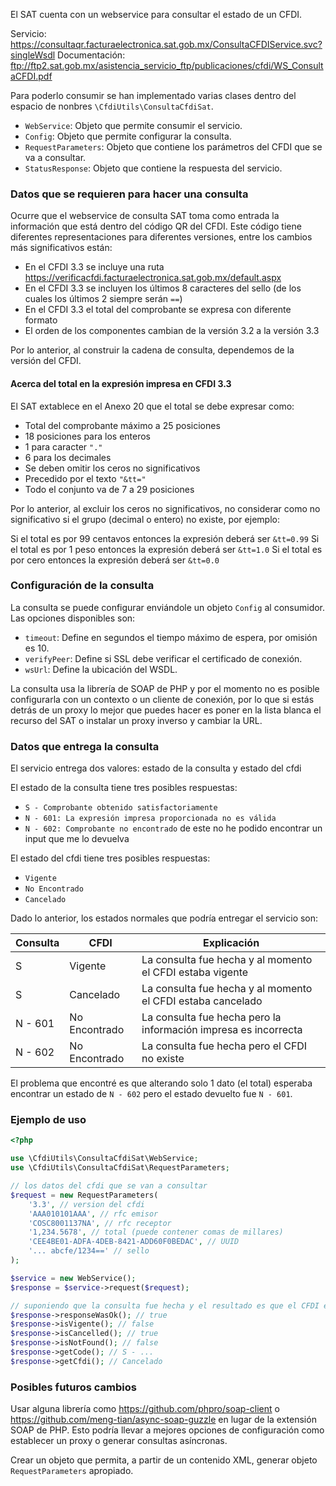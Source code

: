 El SAT cuenta con un webservice para consultar el estado de un CFDI.

Servicio: https://consultaqr.facturaelectronica.sat.gob.mx/ConsultaCFDIService.svc?singleWsdl
Documentación: ftp://ftp2.sat.gob.mx/asistencia_servicio_ftp/publicaciones/cfdi/WS_ConsultaCFDI.pdf

Para poderlo consumir se han implementado varias clases dentro del espacio de nonbres `\CfdiUtils\ConsultaCfdiSat`.
- `WebService`: Objeto que permite consumir el servicio.
- `Config`: Objeto que permite configurar la consulta.
- `RequestParameters`: Objeto que contiene los parámetros del CFDI que se va a consultar.
- `StatusResponse`: Objeto que contiene la respuesta del servicio.


### Datos que se requieren para hacer una consulta

Ocurre que el webservice de consulta SAT toma como entrada la información que está dentro del código QR del CFDI.
Este código tiene diferentes representaciones para diferentes versiones, entre los cambios más significativos están:

- En el CFDI 3.3 se incluye una ruta https://verificacfdi.facturaelectronica.sat.gob.mx/default.aspx
- En el CFDI 3.3 se incluyen los últimos 8 caracteres del sello (de los cuales los últimos 2 siempre serán `==`)
- En el CFDI 3.3 el total del comprobante se expresa con diferente formato
- El orden de los componentes cambian de la versión 3.2 a la versión 3.3

Por lo anterior, al construir la cadena de consulta, dependemos de la versión del CFDI.


#### Acerca del total en la expresión impresa en CFDI 3.3

El SAT extablece en el Anexo 20 que el total se debe expresar como:
- Total del comprobante máximo a 25 posiciones
- 18 posiciones para los enteros
- 1 para caracter `"."`
- 6 para los decimales
- Se deben omitir los ceros no significativos
- Precedido por el texto `"&tt="`
- Todo el conjunto va de 7 a 29 posiciones

Por lo anterior, al excluir los ceros no significativos, no considerar como
no significativo si el grupo (decimal o entero) no existe, por ejemplo:

Si el total es por 99 centavos entonces la expresión deberá ser `&tt=0.99`
Si el total es por 1 peso entonces la expresión deberá ser `&tt=1.0`
Si el total es por cero entonces la expresión deberá ser `&tt=0.0`


### Configuración de la consulta

La consulta se puede configurar enviándole un objeto `Config` al consumidor.
Las opciones disponibles son:

- `timeout`: Define en segundos el tiempo máximo de espera, por omisión es 10.
- `verifyPeer`: Define si SSL debe verificar el certificado de conexión.
- `wsUrl`: Define la ubicación del WSDL.

La consulta usa la librería de SOAP de PHP y por el momento no es posible configurarla
con un contexto o un cliente de conexión, por lo que si estás detrás de un proxy lo mejor
que puedes hacer es poner en la lista blanca el recurso del SAT o instalar un proxy inverso
y cambiar la URL.


### Datos que entrega la consulta

El servicio entrega dos valores: estado de la consulta y estado del cfdi

El estado de la consulta tiene tres posibles respuestas:
- `S - Comprobante obtenido satisfactoriamente`
- `N - 601: La expresión impresa proporcionada no es válida`
- `N - 602: Comprobante no encontrado` de este no he podido encontrar un input que me lo devuelva

El estado del cfdi tiene tres posibles respuestas:
- `Vigente`
- `No Encontrado`
- `Cancelado`

Dado lo anterior, los estados normales que podría entregar el servicio son:

| Consulta | CFDI          | Explicación                                                     |
| -------- | ------------- | --------------------------------------------------------------- |
| S        | Vigente       | La consulta fue hecha y al momento el CFDI estaba vigente       |
| S        | Cancelado     | La consulta fue hecha y al momento el CFDI estaba cancelado     |
| N - 601  | No Encontrado | La consulta fue hecha pero la información impresa es incorrecta |
| N - 602  | No Encontrado | La consulta fue hecha pero el CFDI no existe                    |

El problema que encontré es que alterando solo 1 dato (el total) esperaba encontrar un estado de `N - 602`
pero el estado devuelto fue `N - 601`.

### Ejemplo de uso

```php
<?php

use \CfdiUtils\ConsultaCfdiSat\WebService;
use \CfdiUtils\ConsultaCfdiSat\RequestParameters;

// los datos del cfdi que se van a consultar
$request = new RequestParameters(
    '3.3', // version del cfdi
    'AAA010101AAA', // rfc emisor
    'COSC8001137NA', // rfc receptor
    '1,234.5678', // total (puede contener comas de millares)
    'CEE4BE01-ADFA-4DEB-8421-ADD60F0BEDAC', // UUID
    '... abcfe/1234==' // sello
);

$service = new WebService();
$response = $service->request($request);

// suponiendo que la consulta fue hecha y el resultado es que el CFDI está cancelado
$response->responseWasOk(); // true
$response->isVigente(); // false
$response->isCancelled(); // true
$response->isNotFound(); // false
$response->getCode(); // S - ...
$response->getCfdi(); // Cancelado
```

### Posibles futuros cambios

Usar alguna librería como https://github.com/phpro/soap-client o https://github.com/meng-tian/async-soap-guzzle
en lugar de la extensión SOAP de PHP.
Esto podría llevar a mejores opciones de configuración como establecer un proxy o generar consultas asíncronas.

Crear un objeto que permita, a partir de un contenido XML, generar objeto `RequestParameters` apropiado.
